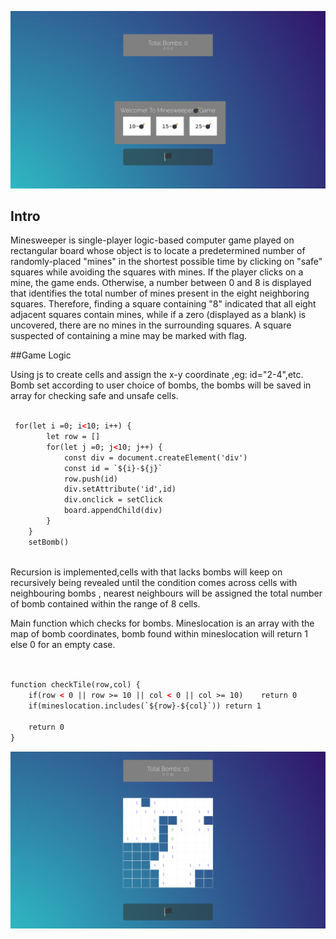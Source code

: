 ![Minesweeper Game Screenshot](./screenshots/minesweeper.png "Minesweeper Game Screenshot")


## Intro

Minesweeper is single-player logic-based computer game played on rectangular board whose object is to locate a predetermined number of randomly-placed "mines" in the shortest possible time by clicking on "safe" squares while avoiding the squares with mines. If the player clicks on a mine, the game ends. Otherwise, a number between 0 and 8 is displayed that identifies the total number of mines present in the eight neighboring squares. Therefore, finding a square containing "8" indicated that all eight adjacent squares contain mines, while if a zero (displayed as a blank) is uncovered, there are no mines in the surrounding squares. A square suspected of containing a mine may be marked with flag. 


##Game Logic

Using js to create cells and assign the x-y coordinate ,eg: id="2-4",etc.
Bomb set according to user choice of bombs, the bombs will be saved in array for checking safe and unsafe cells.


```html

 for(let i =0; i<10; i++) {
        let row = []
        for(let j =0; j<10; j++) {
            const div = document.createElement('div')
            const id = `${i}-${j}`
            row.push(id)
            div.setAttribute('id',id)
            div.onclick = setClick
            board.appendChild(div)
        }
    }
    setBomb()



```

Recursion is implemented,cells with that lacks bombs will keep on recursively being revealed until the condition comes across 
cells with neighbouring bombs , nearest neighbours will be assigned the total number of bomb contained within the range of 8 cells.

Main function which checks for bombs.
Mineslocation is an array with the map of bomb coordinates, bomb found within mineslocation will return 1 else 0 for an empty case.

```html


function checkTile(row,col) {
    if(row < 0 || row >= 10 || col < 0 || col >= 10)    return 0
    if(mineslocation.includes(`${row}-${col}`)) return 1

    return 0
}

```




![Minesweeper Game Screenshot](./screenshots/minesweeper1.png "Minesweeper Game Screenshot")

